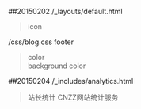 ##20150202
/_layouts/default.html  
> icon  

/css/blog.css footer 
> color   
> background color

##20150204
/_includes/analytics.html
> 站长统计 CNZZ网站统计服务
